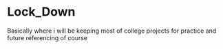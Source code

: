 # Lock_Down
Basically where i will be keeping most of college projects  for practice and future referencing of course
